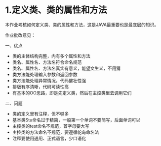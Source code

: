# 1.定义类、类的属性和方法
本作业考核如何定义类、类的属性和方法，这是JAVA最重要也是最底层的知识。

作业批改意见：

一、优点
* 类的主体结构完整，内有多个属性和方法
* 类名、属性名、方法名符合命名规范
* 类名、属性名、方法名真实有意义，能望文生义，不用猜
* 类方法能处理输入参数和返回参数
* 类方法能处理异常情况，代码健壮性强
* 排版有序清晰，代码可读性高
* 有基本的OO思路，即是先定义类，然后在主控类里去调用它们


二、问题
* 类的定义里有注释，但不够多
* 基本类Stu命名过于精简，一般第一个单词不要简写，后面单词可以
* 主控类的test命名不规范，首字母要大写
* 主控类的方法命名不规范，要遵循鸵鸟命名法
* 注释要使用通用、正式语言，少口语化

